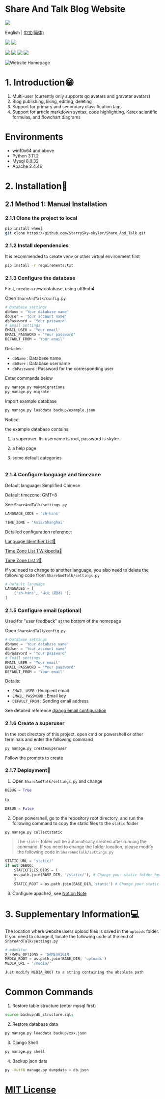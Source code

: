 # Share And Talk Blog Website

[![](https://starry-trace-sky-moe-counter.vercel.app/get/@share_and_talk?theme=rule34)](https://github.com/StarrySky-skyler/Share_And_Talk)

English | [中文(简体)](./README_zh_cn.md)

![](https://img.shields.io/badge/Backend_Developer-星痕Sky-blue)
![](https://img.shields.io/badge/Frontend_Developer-XuJiaqi999-purple)

![](https://img.shields.io/badge/License-MIT-red)
![](https://img.shields.io/badge/Program-Python-blue)
![](https://img.shields.io/badge/Framework-Django-yellow)
![](https://img.shields.io/badge/Latest_Version-v1.4.16_stable-brightgreen)

![Website Homepage](example.png)

# 1. Introduction😁

1. Multi-user (currently only supports qq avatars and gravatar avatars)
2. Blog publishing, liking, editing, deleting
3. Support for primary and secondary classification tags
4. Support for article markdown syntax, code highlighting, Katex scientific formulas, and flowchart diagrams

# Environments

- win10x64 and above
- Python 3.11.2
- Mysql 8.0.32
- Apache 2.4.46

# 2. Installation🍔

## 2.1 Method 1: Manual Installation

### 2.1.1 Clone the project to local

```bash
pip install wheel
git clone https://github.com/StarrySky-skyler/Share_And_Talk.git
```

### 2.1.2 Install dependencies

It is recommended to create venv or other virtual environment first

```bash
pip install -r requirements.txt
```

### 2.1.3 Configure the database

First, create a new database, using utf8mb4

Open `ShareAndTalk/config.py`

```python
# Database settings
dbName = 'Your database name'
dbUser = 'Your account name'
dbPassword = 'Your password'
# Email settings
EMAIL_USER = 'Your email'
EMAIL_PASSWORD = 'Your password'
DEFAULT_FROM = 'Your email'

```

Detailes:

- `dbName` : Database name
- `dbUser` : Database username
- `dbPassword` : Password for the corresponding user

Enter commands below

```bash
py manage.py makemigrations
py manage.py migrate
```

Import example database

```bash
py manage.py loaddata backup/example.json
```

Notice: 

the example database contains 

1. a superuser. Its username is root, password is skyler

2. a help page

3. some default categories


```bash
```

### 2.1.4 Configure language and timezone

Default language: Simplified Chinese

Default timezone: GMT+8

See `ShareAndTalk/settings.py`

```python
LANGUAGE_CODE = 'zh-hans'

TIME_ZONE = 'Asia/Shanghai'
```

Detailed configuration reference:

[Language Identifier List🚅](http://www.i18nguy.com/unicode/language-identifiers.html)

[Time Zone List 1 Wikipedia🧪](https://en.wikipedia.org/wiki/List_of_tz_database_time_zones)

[Time Zone List 2🎈](https://www.zeitverschiebung.net/cn/all-time-zones.html)

If you need to change to another language, you also need to delete the following code from `ShareAndTalk/settings.py`

```python
# Default language
LANGUAGES = [
    ('zh-hans', '中文（简体）'),
]
```

### 2.1.5 Configure email (optional)

Used for "user feedback" at the bottom of the homepage

Open `ShareAndTalk/config.py`

```python
# Database settings
dbName = 'Your database name'
dbUser = 'Your account name'
dbPassword = 'Your password'
# Email settings
EMAIL_USER = 'Your email'
EMAIL_PASSWORD = 'Your password'
DEFAULT_FROM = 'Your email'
```

Details:

- `EMAIL_USER` : Recipient email
- `EMAIL_PASSWORD` : Email key
- `DEFAULT_FROM` : Sending email address

See detailed reference [django email configuration](https://docs.djangoproject.com/en/4.1/ref/settings/)

### 2.1.6 Create a superuser

In the root directory of this project, open cmd or powershell or other terminals and enter the following command

```bash
py manage.py createsuperuser
```

Follow the prompts to create

### 2.1.7 Deployment🌭

1. Open `ShareAndTalk/settings.py` and change

```python
DEBUG = True
```

to

```python
DEBUG = False
```

2. Open powershell, go to the repository root directory, and run the following command to copy the static files to the `static` folder

```bash
py manage.py collectstatic
```

> The `static` folder will be automatically created after running the command. If you need to change the folder location, please modify the following code in `ShareAndTalk/settings.py`

```python
STATIC_URL = "static/"
if not DEBUG:
    STATICFILES_DIRS = (
    os.path.join(BASE_DIR, '/static/'), # Change your static folder here
    )
    STATIC_ROOT = os.path.join(BASE_DIR,'static') # Change your static folder here
```

3. Configure apache2, see [Notion Note](https://www.notion.so/starrytracesky/windows-django-0ae4b2c1562f43fc81f24d755e77f8a5)

# 3. Supplementary Information💻

The location where website users upload files is saved in the `uploads` folder. If you need to change it, locate the following code at the end of `ShareAndTalk/settings.py`

```python
# mdeditor
X_FRAME_OPTIONS = 'SAMEORIGIN'
MEDIA_ROOT = os.path.join(BASE_DIR, 'uploads')
MEDIA_URL = '/media/'

Just modify MEDIA_ROOT to a string containing the absolute path
```

# Common Commands

1. Restore table structure (enter mysql first)

```bash
source backup/db_structure.sql;
```

2. Restore database data

```bash
py manage.py loaddata backup/xxx.json
```

3. Django Shell

```bash
py manage.py shell
```

4. Backup json data

```bash
py -Xutf8 manage.py dumpdata > db.json
```

# [MIT License](https://github.com/StarrySky-skyler/Share_And_Talk/blob/main/LICENSE)
